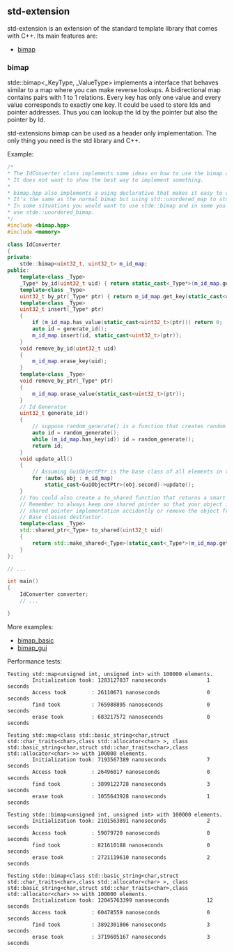 ## std-extension
std-extension is an extension of the standard template library that comes with C++.
Its main features are:
 * [bimap](#bimap)
 
### bimap

stde::bimap<_KeyType, _ValueType> implements a interface that behaves similar to a map where you can make reverse lookups.
A bidirectional map contains pairs with 1 to 1 relations. Every key has only one value and every value corresponds to exactly one key.
It could be used to store Ids and pointer addresses. Thus you can lookup the Id by the pointer but also the pointer by Id.

std-extensions bimap can be used as a header only implementation. The only thing you need is the std library and C++.

Example:

```C++
/*
* The IdConverter class implements some ideas on how to use the bimap and when it is useful
* It does not want to show the best way to implement something.
*
* bimap.hpp also implements a using declarative that makes it easy to use a unordered_bimap.
* It's the same as the normal bimap but using std::unordered_map to store its state.
* In some situations you would want to use stde::bimap and in some you want to
* use stde::unordered_bimap.
*/
#include <bimap.hpp>
#include <memory>

class IdConverter
{
private:
	stde::bimap<uint32_t, uint32_t> m_id_map;
public:
	template<class _Type>
	_Type* by_id(uint32_t uid) { return static_cast<_Type*>(m_id_map.get_value(uid)); }
	template<class _Type>
	uint32_t by_ptr(_Type* ptr) { return m_id_map.get_key(static_cast<uint32_t>(ptr)); }
	template<class _Type>
	uint32_t insert(_Type* ptr)
	{
		if (m_id_map.has_value(static_cast<uint32_t>(ptr))) return 0;
		auto id = generate_id();
		m_id_map.insert(id, static_cast<uint32_t>(ptr));
	}
	void remove_by_id(uint32_t uid)
	{
		m_id_map.erase_key(uid);
	}
	template<class _Type>
	void remove_by_ptr(_Type* ptr)
	{
		m_id_map.erase_value(static_cast<uint32_t>(ptr));
	}
	// Id Generator
	uint32_t generate_id()
	{
		// suppose random_generate() is a function that creates random numbers
		auto id = random_generate();
		while (m_id_map.has_key(id)) id = random_generate();
		return id;
	}
	void update_all()
	{
		// Assuming GuiObjectPtr is the base class of all elements in the IdConverter table
		for (auto& obj : m_id_map)
			static_cast<GuiObjectPtr>(obj.second)->update();
	}
	// You could also create a to_shared function that returns a smart pointer to the object
	// Remember to always keep one shared pointer so that your object isn't being destroyed by the 
	// shared pointer implementation accidently or remove the object from the converter in the
	// Base classes destructor.
	template<class _Type>
	std::shared_ptr<_Type> to_shared(uint32_t uid)
	{
		return std::make_shared<_Type>(static_cast<_Type*>(m_id_map.get_value(uid)));
	}
};

// ...

int main()
{
	IdConverter converter;
	// ...

}

```

More examples:
 * [bimap_basic](/examples/bimap_basic.hpp)
 * [bimap_gui](/examples/bimap_gui.hpp)
 
Performance tests:

```
Testing std::map<unsigned int, unsigned int> with 100000 elements.
        Initialization took: 1283127837 nanoseconds             1 seconds
        Access took        : 26110671 nanoseconds               0 seconds
        find took          : 765988895 nanoseconds              0 seconds
        erase took         : 683217572 nanoseconds              0 seconds

Testing std::map<class std::basic_string<char,struct std::char_traits<char>,class std::allocator<char> >, class std::basic_string<char,struct std::char_traits<char>,class std::allocator<char> >> with 100000 elements.
        Initialization took: 7193567389 nanoseconds             7 seconds
        Access took        : 26496017 nanoseconds               0 seconds
        find took          : 3899122728 nanoseconds             3 seconds
        erase took         : 1055643928 nanoseconds             1 seconds

Testing stde::bimap<unsigned int, unsigned int> with 100000 elements.
        Initialization took: 2101563891 nanoseconds             2 seconds
        Access took        : 59079720 nanoseconds               0 seconds
        find took          : 821610188 nanoseconds              0 seconds
        erase took         : 2721119610 nanoseconds             2 seconds

Testing stde::bimap<class std::basic_string<char,struct std::char_traits<char>,class std::allocator<char> >, class std::basic_string<char,struct std::char_traits<char>,class std::allocator<char> >> with 100000 elements.
        Initialization took: 12045763399 nanoseconds            12 seconds
        Access took        : 60478559 nanoseconds               0 seconds
        find took          : 3892301806 nanoseconds             3 seconds
        erase took         : 3719605167 nanoseconds             3 seconds
```
